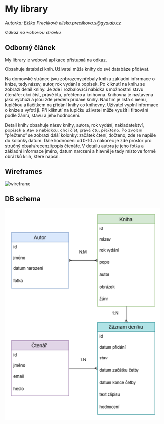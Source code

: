 # My library 

*Autorka: Eliška Preclíková <eliska.preclikova.s@gyarab.cz>*

*Odkaz na webovou stránku*

## Odborný článek
My library je webová aplikace přístupná na odkaz. 

Obsahuje databázi knih. Uživatel může knihy do své databáze přidávat. 

Na domovské stránce jsou zobrazeny přebaly knih a základní informace o knize, tedy název, autor, rok vydání a popisek. Po kliknutí na knihu se zobrazí detail knihy. Je zde i rozbalovací nabídka s možnostmi stavu čtenáře: chci číst, právě čtu, přečteno a knihovna. Knihovna je nastavena jako výchozí a jsou zde předem přidané knihy. 
Nad tím je lišta s menu, lupičkou a tlačítkem na přidání knihy do knihovny. Uživatel vyplní informace o knize a vyfotí ji. Při kliknutí na lupičku uživatel může využít i filtrování podle žánru, stavu a jeho hodnocení. 

Detail knihy obsahuje název knihy, autora, rok vydání, nakladatelství, popisek a stav s nabídkou: chci číst, právě čtu, přečteno. Po zvolení “přečteno” se zobrazí další kolonky: začátek čtení, dočteno, zde se napíše do kolonky datum. Dále hodnocení od 0-10 a nakonec je zde prostor pro stručný obsah/recenzi/popis čtenáře. 
V detailu autora je jeho fotka a základní informace jméno, datum narození a hlavně je tady místo ve formě obrázků knih, které napsal. 


## Wireframes
![wireframe](https://github.com/user-attachments/assets/9d1772dd-4891-468d-8357-3d03aed5e056)

## DB schema
![wireframe](https://github.com/gyarab/2024_wt_prj_preclikova/blob/main/mylibrary_dbschema.png?raw=true)



